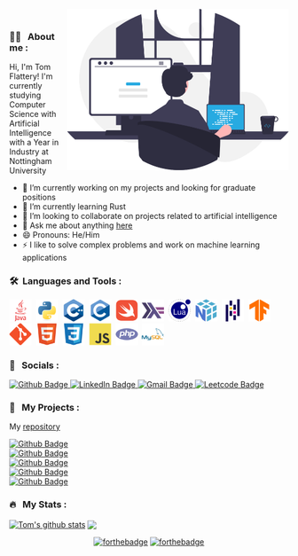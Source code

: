 <p>
    <img src="res/undraw_programming_re_kg9v.png" align="right" width="400" />
</p>
<br>

### 👨‍💻 &nbsp; About me :
Hi, I'm Tom Flattery! I'm currently studying Computer Science with Artificial Intelligence with a Year in Industry at Nottingham University 
<br>
- 🔭 I’m currently working on my projects and looking for graduate positions
- 🌱 I’m currently learning Rust 
- 👯 I’m looking to collaborate on projects related to artificial intelligence 
- 💬 Ask me about anything [here](https://github.com/mxcury/mxcury/issues)
- 😄 Pronouns: He/Him 
- ⚡ I like to solve complex problems and work on machine learning applications


### 🛠 &nbsp;Languages and Tools :
<p>
  <img src="https://github.com/devicons/devicon/blob/master/icons/java/java-plain-wordmark.svg" title="Java" alt="Java" width="40" height="40"/>&nbsp;
  <img src="https://github.com/devicons/devicon/blob/master/icons/python/python-original.svg" title="Python" alt="Python" width="40" height="40"/>&nbsp;
  <img src="https://github.com/devicons/devicon/blob/master/icons/cplusplus/cplusplus-original.svg" title="C++" alt="C++" width="40" height="40"/>&nbsp;
  <img src="https://github.com/devicons/devicon/blob/master/icons/c/c-original.svg" title="C" alt="C" width="40" height="40"/>&nbsp;
  <img src="https://github.com/devicons/devicon/blob/master/icons/swift/swift-original.svg" title="Swift" alt="Swift" width="40" height="40"/>&nbsp;
  <img src="https://github.com/devicons/devicon/blob/master/icons/haskell/haskell-original.svg" title="Haskell" alt="Haskell" width="40" height="40"/>&nbsp;
  <img src="https://github.com/devicons/devicon/blob/master/icons/lua/lua-original.svg" title="Lua" alt="Lua" width="40" height="40"/>&nbsp;
  <img src="https://github.com/devicons/devicon/blob/master/icons/numpy/numpy-original.svg" title="Numpy" alt="Numpy" width="40" height="40"/>&nbsp;
  <img src="https://github.com/devicons/devicon/blob/master/icons/pandas/pandas-original.svg" title="Pandas" alt="Pandas" width="40" height="40"/>&nbsp;
  <img src="https://github.com/devicons/devicon/blob/master/icons/tensorflow/tensorflow-original.svg" title="Tensorflow" alt="Tensorflow" width="40" height="40"/>&nbsp;
  <img src="https://github.com/devicons/devicon/blob/master/icons/git/git-original.svg" title="Git" alt="Git" width="40" height="40"/>&nbsp;
  <img src="https://github.com/devicons/devicon/blob/master/icons/html5/html5-original.svg" title="HTML5" alt="HTML5" width="40" height="40"/>&nbsp;
  <img src="https://github.com/devicons/devicon/blob/master/icons/css3/css3-original.svg" title="CSS3" alt="CSS3" width="40" height="40"/>&nbsp;
  <img src="https://github.com/devicons/devicon/blob/master/icons/javascript/javascript-original.svg" title="Javascript" alt="Javascript" width="40" height="40"/>&nbsp;
  <img src="https://github.com/devicons/devicon/blob/master/icons/php/php-plain.svg" title="Php" alt="Php" width="40" height="40"/>&nbsp;
  <img src="https://github.com/devicons/devicon/blob/master/icons/mysql/mysql-original-wordmark.svg" title="MySQL" alt="MySQL" width="40" height="40"/>&nbsp;

  
</p>


### 📱 &nbsp; Socials :

<div id="badges">
   <a href="https://github.com/mxcury">
    <img src="https://img.shields.io/badge/Github-orange?logo=github&logoColor=white&style=for-the-badge" alt="Github Badge"/>
  </a>
  <a href="https://www.linkedin.com/in/tom-flattery-5775b9249//">
    <img src="https://img.shields.io/badge/LinkedIn-blue?style=for-the-badge&logo=linkedin&logoColor=white" alt="LinkedIn Badge"/>
  </a>
  <a href="mailto:flatterythomas48@gmail.com">
    <img src="https://img.shields.io/badge/Gmail-red?logo=gmail&logoColor=white&style=for-the-badge" alt="Gmail Badge"/>
  </a>
   <a href="https://mxcury.github.io/">
    <img src="https://img.shields.io/badge/Website-green?logo=reactos&logoColor=white&style=for-the-badge" alt="Leetcode Badge"/>
  </a>
</div>

### 📂 &nbsp; My Projects :

My [repository](https://github.com/mxcury?tab=repositories)

<div id="projects">
  <a href="https://github.com/mxcury/Physarum-Simulation">
    <img src="https://img.shields.io/badge/Physarum_Simulation-blue?logo=artifacthub&logoColor=white&style=for-the-badge" alt="Github Badge"/>
  </a>
  <br>
  <a href="https://github.com/mxcury/pCubedLang">
    <img src="https://img.shields.io/badge/Custom_Programming_language-green?logo=artifacthub&logoColor=white&style=for-the-badge" alt="Github Badge"/>
  </a>
  <br>
  <a href="https://github.com/mxcury/rust-http-server">
    <img src="https://img.shields.io/badge/Rust_HTTP_Server-orange?logo=artifacthub&logoColor=white&style=for-the-badge" alt="Github Badge"/>
  </a>
  <br>
  <a href="https://github.com/mxcury/reversiGame">
    <img src="https://img.shields.io/badge/FundFlow-blue?logo=artifacthub&logoColor=white&style=for-the-badge" alt="Github Badge"/>
  </a>
  <br>
  <a href="https://github.com/mxcury/convNet">
    <img src="https://img.shields.io/badge/Convolutional_Neural_Network-red?logo=artifacthub&logoColor=white&style=for-the-badge" alt="Github Badge"/>
  </a>
  <br>
  
</div>

### 🔥 &nbsp; My Stats :
<a href="https://github.com/mxcury/github-readme-stats"><img align="center" src="https://github-readme-stats.vercel.app/api?username=mxcury&show_icons=true&include_all_commits=true&theme=vision-friendly-dark&hide_border=true" alt="Tom's github stats" /></a> <a href="https://github.com/mxcury/github-readme-stats"><img align="center" src="https://github-readme-stats.vercel.app/api/top-langs/?username=mxcury&layout=compact&theme=vision-friendly-dark&hide_border=true" /></a> 

<div align="center">

[![forthebadge](https://forthebadge.com/images/badges/built-with-swag.svg)](https://forthebadge.com)
[![forthebadge](https://forthebadge.com/images/badges/made-with-crayons.svg)](https://forthebadge.com)
</div>
